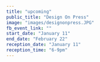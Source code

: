 ```yaml
---
title: "upcoming"
public_title: "Design On Press"
image: "images/designonpress.JPG"
fb_event_link: ""
start_date: "January 11"
end_date: "February 22"
reception_date: "January 11"
reception_time: "6-9pm"
---
```



